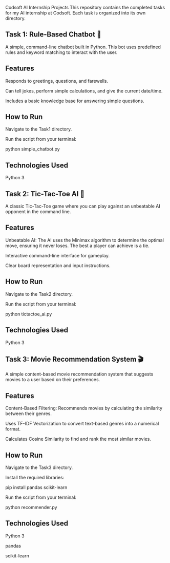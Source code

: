 Codsoft AI Internship Projects
This repository contains the completed tasks for my AI internship at Codsoft. Each task is organized into its own directory.

## Task 1: Rule-Based Chatbot 🤖
A simple, command-line chatbot built in Python. This bot uses predefined rules and keyword matching to interact with the user.

## Features
Responds to greetings, questions, and farewells.

Can tell jokes, perform simple calculations, and give the current date/time.

Includes a basic knowledge base for answering simple questions.

## How to Run
Navigate to the Task1 directory.

Run the script from your terminal:

python simple_chatbot.py

## Technologies Used
Python 3

## Task 2: Tic-Tac-Toe AI 🎲
A classic Tic-Tac-Toe game where you can play against an unbeatable AI opponent in the command line.

## Features
Unbeatable AI: The AI uses the Minimax algorithm to determine the optimal move, ensuring it never loses. The best a player can achieve is a tie.

Interactive command-line interface for gameplay.

Clear board representation and input instructions.

## How to Run
Navigate to the Task2 directory.

Run the script from your terminal:

python tictactoe_ai.py

## Technologies Used
Python 3

## Task 3: Movie Recommendation System 🎬
A simple content-based movie recommendation system that suggests movies to a user based on their preferences.

## Features
Content-Based Filtering: Recommends movies by calculating the similarity between their genres.

Uses TF-IDF Vectorization to convert text-based genres into a numerical format.

Calculates Cosine Similarity to find and rank the most similar movies.

## How to Run
Navigate to the Task3 directory.

Install the required libraries:

pip install pandas scikit-learn

Run the script from your terminal:

python recommender.py

## Technologies Used
Python 3

pandas

scikit-learn
